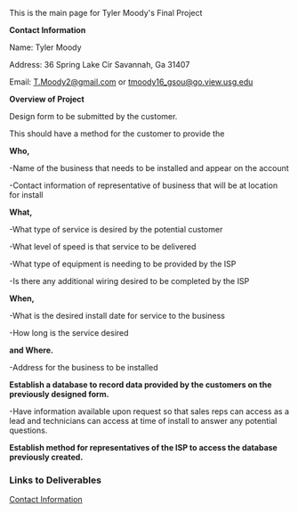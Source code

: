 This is the main page for Tyler Moody's Final Project

**Contact Information**

Name: Tyler Moody

Address: 36 Spring Lake Cir Savannah, Ga 31407

Email: T.Moody2@gmail.com or tmoody16_gsou@go.view.usg.edu

**Overview of Project**

Design form to be submitted by the customer. 

This should have a method for the customer to provide the 

**Who,**

-Name of the business that needs to be installed and appear on the account

-Contact information of representative of business that will be at location for install

**What,**

-What type of service is desired by the potential customer

-What level of speed is that service to be delivered

-What type of equipment is needing to be provided by the ISP

-Is there any additional wiring desired to be completed by the ISP

**When,**

-What is the desired install date for service to the business

-How long is the service desired

**and Where.**

-Address for the business to be installed

**Establish a database to record data provided by the customers on the previously designed form.**

-Have information available upon request so that sales reps can access as a lead and technicians can access at time of install to answer any potential questions. 

**Establish method for representatives of the ISP to access the database previously created.**


### Links to Deliverables

[Contact Information](https://tmoody02.github.io/Final-Project/Contact%20Info)


